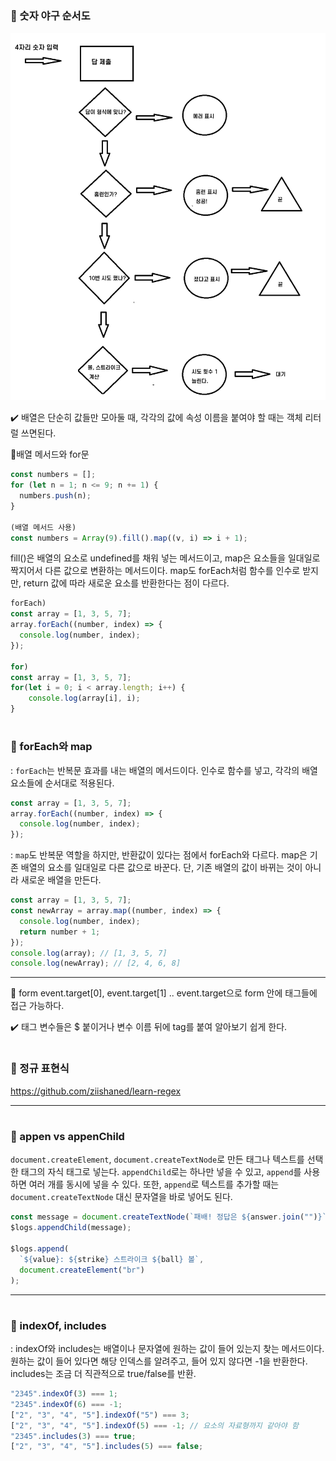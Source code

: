 # <h3> 🔗 숫자 야구 순서도

![Alt text](image.png)

✔️ 배열은 단순히 값들만 모아둘 때, 각각의 값에 속성 이름을 붙여야 할 때는 객체 리터럴 쓰면된다.

🔻배열 메서드와 for문

```javascript
const numbers = [];
for (let n = 1; n <= 9; n += 1) {
  numbers.push(n);
}

(배열 메서드 사용)
const numbers = Array(9).fill().map((v, i) => i + 1);

```

fill()은 배열의 요소로 undefined를 채워 넣는 메서드이고, map은 요소들을 일대일로 짝지어서 다른 값으로 변환하는 메서드이다.
map도 forEach처럼 함수를 인수로 받지만, return 값에 따라 새로운 요소를 반환한다는 점이 다르다.

```javascript
forEach)
const array = [1, 3, 5, 7];
array.forEach((number, index) => {
  console.log(number, index);
});

for)
const array = [1, 3, 5, 7];
for(let i = 0; i < array.length; i++) {
    console.log(array[i], i);
}
```

# <h3> 🔗 forEach와 map

: `forEach`는 반복문 효과를 내는 배열의 메서드이다. 인수로 함수를 넣고, 각각의 배열 요소들에 순서대로 적용된다.

```javascript
const array = [1, 3, 5, 7];
array.forEach((number, index) => {
  console.log(number, index);
});
```

: `map`도 반복문 역할을 하지만, 반환값이 있다는 점에서 forEach와 다르다. map은 기존 배열의 요소를 일대일로 다른 값으로 바꾼다. 단, 기존 배열의 값이 바뀌는 것이 아니라 새로운 배열을 만든다.

```javascript
const array = [1, 3, 5, 7];
const newArray = array.map((number, index) => {
  console.log(number, index);
  return number + 1;
});
console.log(array); // [1, 3, 5, 7]
console.log(newArray); // [2, 4, 6, 8]
```

<hr />

🔗 form
event.target[0], event.target[1] ..
event.target으로 form 안에 태그들에 접근 가능하다.

✔️ 태그 변수들은 $ 붙이거나 변수 이름 뒤에 tag를 붙여 알아보기 쉽게 한다.

# <h3> 🔗 정규 표현식

https://github.com/ziishaned/learn-regex

<hr />

# <h3> 🔗 appen vs appenChild

`document.createElement`, `document.createTextNode`로 만든 태그나 텍스트를 선택한 태그의 자식 태그로 넣는다. `appendChild`로는 하나만 넣을 수 있고, `append`를 사용하면 여러 개를 동시에 넣을 수 있다. 또한, `append`로 텍스트를 추가할 때는 `document.createTextNode` 대신 문자열을 바로 넣어도 된다.

```javascript
const message = document.createTextNode(`패배! 정답은 ${answer.join("")}`);
$logs.appendChild(message);

$logs.append(
  `${value}: ${strike} 스트라이크 ${ball} 볼`,
  document.createElement("br")
);
```

<hr />

# <h3> 🔗 indexOf, includes

: indexOf와 includes는 배열이나 문자열에 원하는 값이 들어 있는지 찾는 메서드이다.
원하는 값이 들어 있다면 해당 인덱스를 알려주고, 들어 있지 않다면 -1을 반환한다.
includes는 조금 더 직관적으로 true/false를 반환.

```javascript
"2345".indexOf(3) === 1;
"2345".indexOf(6) === -1;
["2", "3", "4", "5"].indexOf("5") === 3;
["2", "3", "4", "5"].indexOf(5) === -1; // 요소의 자료형까지 같아야 함
"2345".includes(3) === true;
["2", "3", "4", "5"].includes(5) === false;
```
